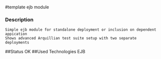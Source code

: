 #template ejb module
###  Description
    Simple ejb module for standalone deployment or inclusion on dependent appication
    Shows advanced Arquillian test suite setup with two separate deployments
##Status
OK
##Used Technologies
EJB
